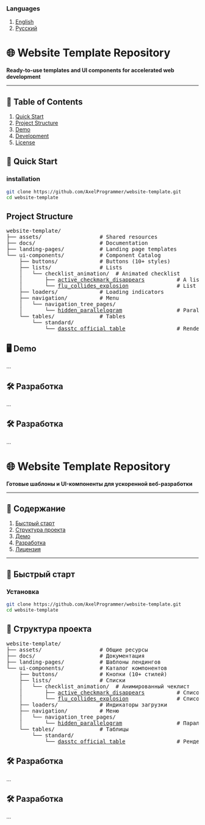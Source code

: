 ### Languages
1. [English](#-english)
2. [Русский](#-russian)

# 🌐 Website Template Repository <a id="-english"></a>  

**Ready-to-use templates and UI components for accelerated web development**  

---

## 📌 Table of Contents
1. [Quick Start](#-quick-start-en)
2. [Project Structure](#-project-structure-en)
3. [Demo](#-demo)
4. [Development](#-development-en)
5. [License](#-license-en)

## 🚀 Quick Start <a id="-quick-start-en"></a>  

### installation  
```bash
git clone https://github.com/AxelProgrammer/website-template.git
cd website-template
```

## Project Structure <a id="-project-structur-en"></a>  

<pre>
website-template/
├── assets/                  # Shared resources  
├── docs/                    # Documentation  
├── landing-pages/           # Landing page templates  
└── ui-components/           # Component Catalog  
    ├── buttons/             # Buttons (10+ styles)  
    ├── lists/               # Lists  
    │   └── checklist_animation/  # Animated checklist  
    │       ├── <a href="#active-checkmark-disappears">active_checkmark_disappears</a>          # A list with a fading check mark 
    │       └── <a href="#flu-collides-explosion">flu_collides_explosion</a>               # List with animation of a flying tick  
    ├── loaders/             # Loading indicators  
    ├── navigation/          # Menu  
    │   └── navigation_tree_pages/
    │       └── <a href="#hidden-parallelogram">hidden_parallelogram</a>                 # Parallelogram navigation  
    └── tables/              # Tables  
        └── standard/
            └── <a href="#dasstc-official-table">dasstc_official_table</a>                # Rendering an official table with navigation  
</pre>

## 🖥️ Demo <a id="-demo"></a>  
...

## 🛠 Разработка <a id="-development-en"></a>  
...

## 🛠 Разработка <a id="-license-en"></a>  
...


# 🌐 Website Template Repository <a id="-russian"></a>

**Готовые шаблоны и UI-компоненты для ускоренной веб-разработки**

---

## 📌 Содержание
1. [Быстрый старт](#-fast-start)
2. [Структура проекта](#-project-structure)
3. [Демо](#-demo)
4. [Разработка](#-development)
5. [Лицензия](#-license)

---

## 🚀 Быстрый старт <a id="-fast-start"></a>

### Установка
```bash
git clone https://github.com/AxelProgrammer/website-template.git
cd website-template
```

## 🚀 Структура проекта <a id="-project-structure"></a>

<pre>
website-template/
├── assets/                  # Общие ресурсы
├── docs/                    # Документация
├── landing-pages/           # Шаблоны лендингов
└── ui-components/           # Каталог компонентов
    ├── buttons/             # Кнопки (10+ стилей)
    ├── lists/               # Списки
    │   └── checklist_animation/  # Анимированный чеклист
    │       ├── <a href="#active-checkmark-disappears">active_checkmark_disappears</a>          # Список с затухающей галочкой  
    │       └── <a href="#flu-collides-explosion">flu_collides_explosion</a>               # Cписок с анимацией разлетевшейся галочки  
    ├── loaders/             # Индикаторы загрузки
    ├── navigation/          # Меню
    │   └── navigation_tree_pages/
    │       └── <a href="#hidden-parallelogram">hidden_parallelogram</a>                 # Параллелограмм-навигация  
    └── tables/              # Таблицы
        └── standard/
            └── <a href="#dasstc-official-table">dasstc_official_table</a>                # Рендеринг официальной таблицы с навигацией  
</pre>

## 🛠 Разработка <a id="-development"></a>
...

## 🛠 Разработка <a id="-license"></a>
...

